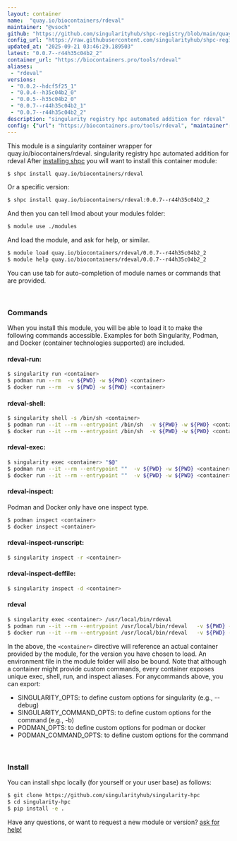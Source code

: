 ```yaml
---
layout: container
name:  "quay.io/biocontainers/rdeval"
maintainer: "@vsoch"
github: "https://github.com/singularityhub/shpc-registry/blob/main/quay.io/biocontainers/rdeval/container.yaml"
config_url: "https://raw.githubusercontent.com/singularityhub/shpc-registry/main/quay.io/biocontainers/rdeval/container.yaml"
updated_at: "2025-09-21 03:46:29.189503"
latest: "0.0.7--r44h35c04b2_2"
container_url: "https://biocontainers.pro/tools/rdeval"
aliases:
 - "rdeval"
versions:
 - "0.0.2--hdcf5f25_1"
 - "0.0.4--h35c04b2_0"
 - "0.0.5--h35c04b2_0"
 - "0.0.7--r44h35c04b2_1"
 - "0.0.7--r44h35c04b2_2"
description: "singularity registry hpc automated addition for rdeval"
config: {"url": "https://biocontainers.pro/tools/rdeval", "maintainer": "@vsoch", "description": "singularity registry hpc automated addition for rdeval", "latest": {"0.0.7--r44h35c04b2_2": "sha256:6caa9b5f72f759ae2c64e59e38904b70072f90392ebb76ee4d2b85923db3b49b"}, "tags": {"0.0.2--hdcf5f25_1": "sha256:3aebbe70df71e3c8c642ad5dea11f9ef431afad30631bcb96451abdcf5f02c24", "0.0.4--h35c04b2_0": "sha256:0870bbd69e1bca9b639a679077685bf7bb412d545580248ccf290896224038d8", "0.0.5--h35c04b2_0": "sha256:51782ae6867e69707bacb7d1b37094f969e6adf46507d9de7a03bf52c3a67eb7", "0.0.7--r44h35c04b2_1": "sha256:af5e8b890270c37b0d437e883b81bc682dfac4672fb3230efc2fe5ec81136f99", "0.0.7--r44h35c04b2_2": "sha256:6caa9b5f72f759ae2c64e59e38904b70072f90392ebb76ee4d2b85923db3b49b"}, "docker": "quay.io/biocontainers/rdeval", "aliases": {"rdeval": "/usr/local/bin/rdeval"}}
---
```


This module is a singularity container wrapper for quay.io/biocontainers/rdeval.
singularity registry hpc automated addition for rdeval
After [installing shpc](#install) you will want to install this container module:


```bash
$ shpc install quay.io/biocontainers/rdeval
```

Or a specific version:

```bash
$ shpc install quay.io/biocontainers/rdeval:0.0.7--r44h35c04b2_2
```

And then you can tell lmod about your modules folder:

```bash
$ module use ./modules
```

And load the module, and ask for help, or similar.

```bash
$ module load quay.io/biocontainers/rdeval/0.0.7--r44h35c04b2_2
$ module help quay.io/biocontainers/rdeval/0.0.7--r44h35c04b2_2
```

You can use tab for auto-completion of module names or commands that are provided.

<br>

### Commands

When you install this module, you will be able to load it to make the following commands accessible.
Examples for both Singularity, Podman, and Docker (container technologies supported) are included.

#### rdeval-run:

```bash
$ singularity run <container>
$ podman run --rm  -v ${PWD} -w ${PWD} <container>
$ docker run --rm  -v ${PWD} -w ${PWD} <container>
```

#### rdeval-shell:

```bash
$ singularity shell -s /bin/sh <container>
$ podman run --it --rm --entrypoint /bin/sh  -v ${PWD} -w ${PWD} <container>
$ docker run --it --rm --entrypoint /bin/sh  -v ${PWD} -w ${PWD} <container>
```

#### rdeval-exec:

```bash
$ singularity exec <container> "$@"
$ podman run --it --rm --entrypoint ""  -v ${PWD} -w ${PWD} <container> "$@"
$ docker run --it --rm --entrypoint ""  -v ${PWD} -w ${PWD} <container> "$@"
```

#### rdeval-inspect:

Podman and Docker only have one inspect type.

```bash
$ podman inspect <container>
$ docker inspect <container>
```

#### rdeval-inspect-runscript:

```bash
$ singularity inspect -r <container>
```

#### rdeval-inspect-deffile:

```bash
$ singularity inspect -d <container>
```


#### rdeval

```bash
$ singularity exec <container> /usr/local/bin/rdeval
$ podman run --it --rm --entrypoint /usr/local/bin/rdeval   -v ${PWD} -w ${PWD} <container> -c " $@"
$ docker run --it --rm --entrypoint /usr/local/bin/rdeval   -v ${PWD} -w ${PWD} <container> -c " $@"
```



In the above, the `<container>` directive will reference an actual container provided
by the module, for the version you have chosen to load. An environment file in the
module folder will also be bound. Note that although a container
might provide custom commands, every container exposes unique exec, shell, run, and
inspect aliases. For anycommands above, you can export:

 - SINGULARITY_OPTS: to define custom options for singularity (e.g., --debug)
 - SINGULARITY_COMMAND_OPTS: to define custom options for the command (e.g., -b)
 - PODMAN_OPTS: to define custom options for podman or docker
 - PODMAN_COMMAND_OPTS: to define custom options for the command

<br>

### Install

You can install shpc locally (for yourself or your user base) as follows:

```bash
$ git clone https://github.com/singularityhub/singularity-hpc
$ cd singularity-hpc
$ pip install -e .
```

Have any questions, or want to request a new module or version? [ask for help!](https://github.com/singularityhub/singularity-hpc/issues)
